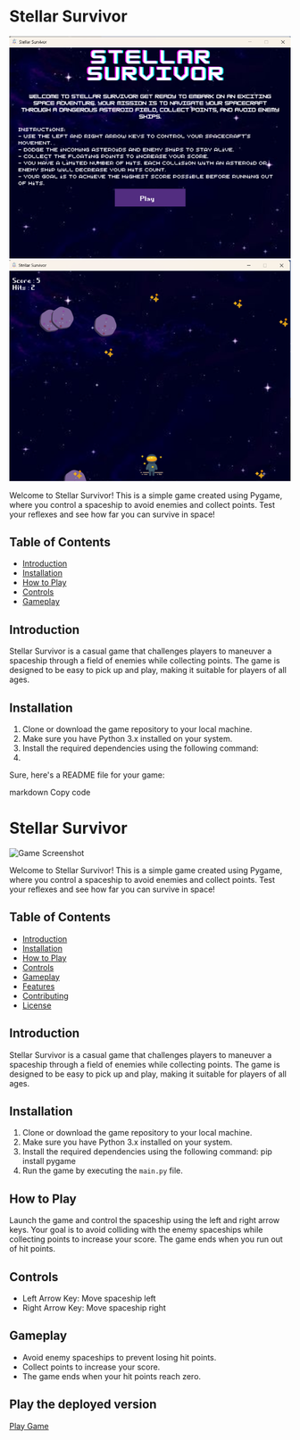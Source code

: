 # Stellar Survivor

![Game Screenshot](Images/screenshot.png)
![Game Screenshot](Images/ss-2.png)

Welcome to Stellar Survivor! This is a simple game created using Pygame, where you control a spaceship to avoid enemies and collect points. Test your reflexes and see how far you can survive in space!

## Table of Contents

- [Introduction](#introduction)
- [Installation](#installation)
- [How to Play](#how-to-play)
- [Controls](#controls)
- [Gameplay](#gameplay)


## Introduction

Stellar Survivor is a casual game that challenges players to maneuver a spaceship through a field of enemies while collecting points. The game is designed to be easy to pick up and play, making it suitable for players of all ages.

## Installation

1. Clone or download the game repository to your local machine.
2. Make sure you have Python 3.x installed on your system.
3. Install the required dependencies using the following command:
4. 
Sure, here's a README file for your game:

markdown
Copy code
# Stellar Survivor

![Game Screenshot](screenshot.png)

Welcome to Stellar Survivor! This is a simple game created using Pygame, where you control a spaceship to avoid enemies and collect points. Test your reflexes and see how far you can survive in space!

## Table of Contents

- [Introduction](#introduction)
- [Installation](#installation)
- [How to Play](#how-to-play)
- [Controls](#controls)
- [Gameplay](#gameplay)
- [Features](#features)
- [Contributing](#contributing)
- [License](#license)

## Introduction

Stellar Survivor is a casual game that challenges players to maneuver a spaceship through a field of enemies while collecting points. The game is designed to be easy to pick up and play, making it suitable for players of all ages.

## Installation

1. Clone or download the game repository to your local machine.
2. Make sure you have Python 3.x installed on your system.
3. Install the required dependencies using the following command:
    pip install pygame
4. Run the game by executing the `main.py` file.

## How to Play

Launch the game and control the spaceship using the left and right arrow keys. Your goal is to avoid colliding with the enemy spaceships while collecting points to increase your score. The game ends when you run out of hit points.

## Controls

- Left Arrow Key: Move spaceship left
- Right Arrow Key: Move spaceship right

## Gameplay

- Avoid enemy spaceships to prevent losing hit points.
- Collect points to increase your score.
- The game ends when your hit points reach zero.

## Play the deployed version
[Play Game](https://replit.com/@sivani-l-r/Stellar-Survivor-A-PyGame)


